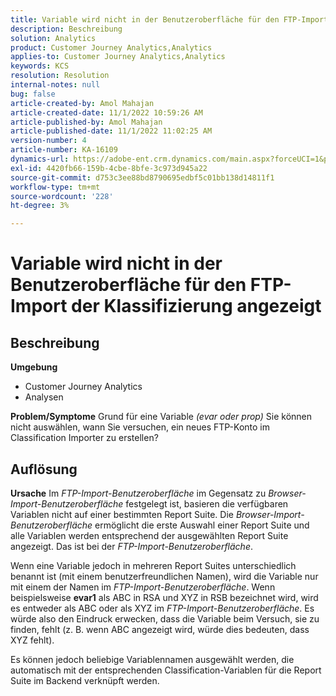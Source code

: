 ```yaml
---
title: Variable wird nicht in der Benutzeroberfläche für den FTP-Import der Klassifizierung angezeigt
description: Beschreibung
solution: Analytics
product: Customer Journey Analytics,Analytics
applies-to: Customer Journey Analytics,Analytics
keywords: KCS
resolution: Resolution
internal-notes: null
bug: false
article-created-by: Amol Mahajan
article-created-date: 11/1/2022 10:59:26 AM
article-published-by: Amol Mahajan
article-published-date: 11/1/2022 11:02:25 AM
version-number: 4
article-number: KA-16109
dynamics-url: https://adobe-ent.crm.dynamics.com/main.aspx?forceUCI=1&pagetype=entityrecord&etn=knowledgearticle&id=5dd8dc3b-d459-ed11-9561-6045bd006a22
exl-id: 4420fb66-159b-4cbe-8bfe-3c973d945a22
source-git-commit: d753c3ee88bd8790695edbf5c01bb138d14811f1
workflow-type: tm+mt
source-wordcount: '228'
ht-degree: 3%

---
```


# Variable wird nicht in der Benutzeroberfläche für den FTP-Import der Klassifizierung angezeigt

## Beschreibung

<b>Umgebung</b>
- Customer Journey Analytics
- Analysen



<b>Problem/Symptome</b>
Grund für eine Variable *(evar oder prop)* Sie können nicht auswählen, wann Sie versuchen, ein neues FTP-Konto im Classification Importer zu erstellen?


## Auflösung

<b>Ursache</b>
Im *FTP-Import-Benutzeroberfläche* im Gegensatz zu *Browser-Import-Benutzeroberfläche* festgelegt ist, basieren die verfügbaren Variablen nicht auf einer bestimmten Report Suite. Die *Browser-Import-Benutzeroberfläche* ermöglicht die erste Auswahl einer Report Suite und alle Variablen werden entsprechend der ausgewählten Report Suite angezeigt. Das ist bei der *FTP-Import-Benutzeroberfläche*.

Wenn eine Variable jedoch in mehreren Report Suites unterschiedlich benannt ist (mit einem benutzerfreundlichen Namen), wird die Variable nur mit einem der Namen im *FTP-Import-Benutzeroberfläche*. Wenn beispielsweise <b>evar1</b> als ABC in RSA und XYZ in RSB bezeichnet wird, wird es entweder als ABC oder als XYZ im *FTP-Import-Benutzeroberfläche*. Es würde also den Eindruck erwecken, dass die Variable beim Versuch, sie zu finden, fehlt (z. B. wenn ABC angezeigt wird, würde dies bedeuten, dass XYZ fehlt).

Es können jedoch beliebige Variablennamen ausgewählt werden, die automatisch mit der entsprechenden Classification-Variablen für die Report Suite im Backend verknüpft werden.
